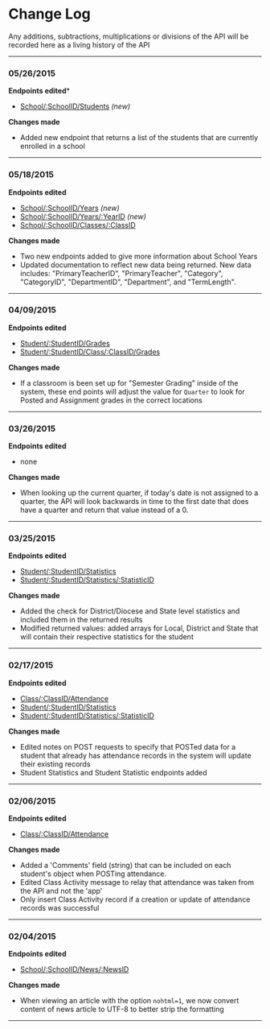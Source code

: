 # Change Log

Any additions, subtractions, multiplications or divisions of the API will be recorded here as a living history of the 
API

---

### 05/26/2015 
**Endpoints edited***
 - [School/:SchoolID/Students](Endpoints/School/Students.md) *(new)*

**Changes made**
 - Added new endpoint that returns a list of the students that are currently enrolled in a school

---

### 05/18/2015
**Endpoints edited**
- [School/:SchoolID/Years](Endpoints/School/Years.md) *(new)*
- [School/:SchoolID/Years/:YearID](Endpoints/School/Year.md) *(new)*
- [School/:SchoolID/Classes/:ClassID](Endpoints/Student/Grades.md)

**Changes made**
- Two new endpoints added to give more information about School Years
- Updated documentation to reflect new data being returned. New data includes: "PrimaryTeacherID", "PrimaryTeacher", "Category", "CategoryID", "DepartmentID", "Department", and "TermLength". 

---

### 04/09/2015
**Endpoints edited**
- [Student/:StudentID/Grades](Endpoints/Student/Grades.md)
- [Student/:StudentID/Class/:ClassID/Grades](Endpoints/Student/Assignment_Grades.md)

**Changes made**
- If a classroom is been set up for "Semester Grading" inside of the system, these end points will adjust the value for `Quarter` to look for Posted and Assignment grades in the correct locations

---

### 03/26/2015
**Endpoints edited**
- none

**Changes made**
- When looking up the current quarter, if today's date is not assigned to a quarter, the API will look backwards in time to the first date that does have a quarter and return that value instead of a 0.

---

### 03/25/2015
**Endpoints edited**
 - [Student/:StudentID/Statistics](Endpoints/Student/Statistics.md)
 - [Student/:StudentID/Statistics/:StatisticID](Endpoints/Student/Statistic.md)

**Changes made**
 - Added the check for District/Diocese and State level statistics and included them in the returned results
 - Modified returned values: added arrays for Local, District and State that will contain their respective statistics for the student

---

### 02/17/2015
**Endpoints edited**
 - [Class/:ClassID/Attendance](Endpoints/Class/Attendance.md#post)
 - [Student/:StudentID/Statistics](Endpoints/Students/Statistics.md)
 - [Student/:StudentID/Statistics/:StatisticID](Endpoints/Students/Statistic.md)

**Changes made** 
 - Edited notes on POST requests to specify that POSTed data for a student that already has attendance records in the system will update their existing records
 - Student Statistics and Student Statistic endpoints added
 
---

### 02/06/2015
**Endpoints edited**
 - [Class/:ClassID/Attendance](Endpoints/Class/Attendance.md#post)

**Changes made** 
 - Added a 'Comments' field (string) that can be included on each student's object when POSTing attendance. 
 - Edited Class Activity message to relay that attendance was taken from the API and not the 'app'
 - Only insert Class Activity record if a creation or update of attendance records was successful
 
---

### 02/04/2015
**Endpoints edited**
 - [School/:SchoolID/News/:NewsID](Endpoints/School/News_Article.md)

**Changes made** 
 - When viewing an article with the option `nohtml=1`, we now convert content of news article to UTF-8 to better strip the formatting

---
